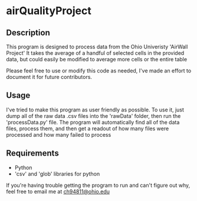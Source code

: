 # airQualityProject

## Description
This program is designed to process data from the Ohio Univeristy 'AirWall Project' 
It takes the average of a handful of selected cells in the provided data, but could easily be modified to average more cells or the entire table

Please feel free to use or modify this code as needed, I've made an effort to document it for future contributors.

## Usage
I've tried to make this program as user friendly as possible.
To use it, just dump all of the raw data .csv files into the 'rawData' folder, then run the 'processData.py' file.
The program will automatically find all of the data files, process them, and then get a readout of how many files were processed and how many failed to process

## Requirements
- Python
- 'csv' and 'glob' libraries for python

If you're having trouble getting the program to run and can't figure out why, feel free to email me at ch94811@ohio.edu